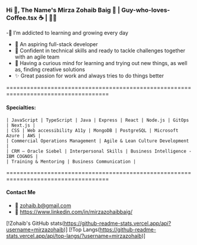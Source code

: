 ### Hi 👋, The Name's Mirza Zohaib Baig 🧔 | Guy-who-loves-Coffee.tsx ☕ | <ButtLovesToCodeMore /> 👨‍💻

-🌱 I’m addicted to learning and growing every day
- 🚀 An aspiring full-stack developer
- 💪 Confident in technical skills and ready to tackle challenges together with an agile team
- 🧠 Having a curious mind for learning and trying out new things, as well as, finding creative solutions
- ✨ Great passion for work and always tries to do things better

====================================================================================

 #### Specialties: 
    | JavaScript | TypeScript | Java | Express | React | Node.js | GitOps | Next.js | 
    | CSS | Web accessibility A11y | MongoDB | PostgreSQL | Microsoft Azure | AWS | 
    | Commercial Operations Management | Agile & Lean Culture Development | 
    | CRM – Oracle Siebel | Interpersonal Skills | Business Intelligence - IBM COGNOS |
    | Training & Mentoring | Business Communication |  

====================================================================================

#### Contact Me
- 📧 zohaib.b@gmail.com
- 🏢 https://www.linkedin.com/in/mirzazohaibbaig/

[!Zohaib's GitHub stats(https://github-readme-stats.vercel.app/api?username=mirzazohaib)]
[!Top Langs(https://github-readme-stats.vercel.app/api/top-langs/?username=mirzazohaib)]
